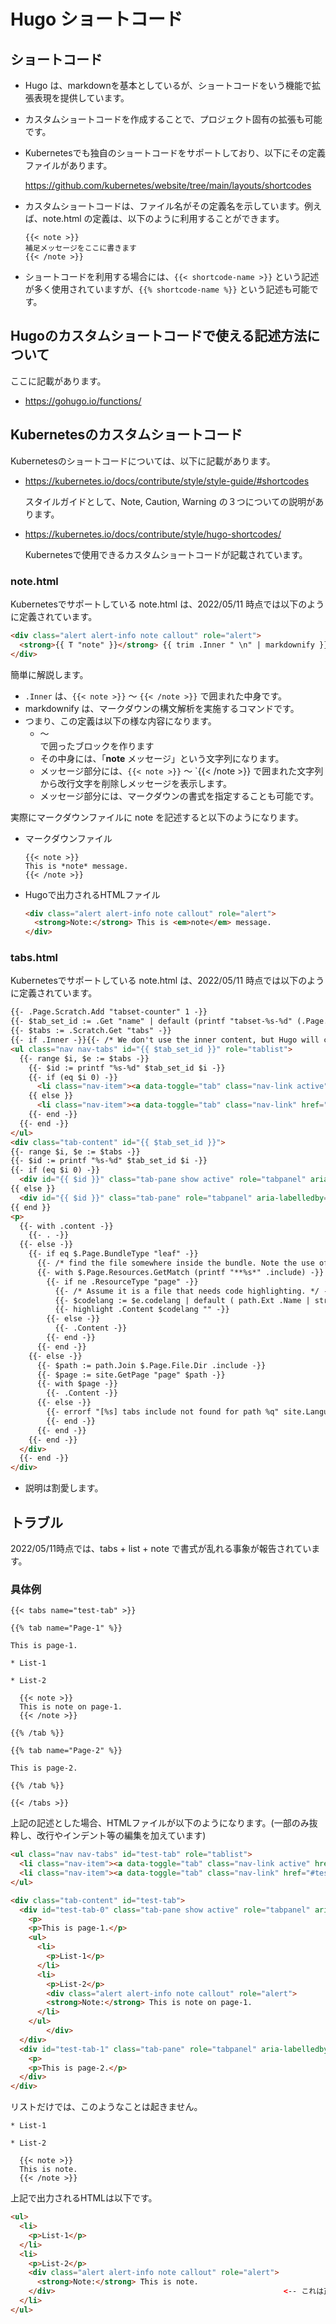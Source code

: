 # Hugo ショートコード

## ショートコード

* Hugo は、markdownを基本としているが、ショートコードをいう機能で拡張表現を提供しています。
* カスタムショートコードを作成することで、プロジェクト固有の拡張も可能です。
* Kubernetesでも独自のショートコードをサポートしており、以下にその定義ファイルがあります。

  https://github.com/kubernetes/website/tree/main/layouts/shortcodes 

* カスタムショートコードは、ファイル名がその定義名を示しています。例えば、note.html の定義は、以下のように利用することができます。

  ```text
  {{< note >}}
  補足メッセージをここに書きます
  {{< /note >}}
  ```

* ショートコードを利用する場合には、`{{< shortcode-name >}}` という記述が多く使用されていますが、`{{% shortcode-name %}}` という記述も可能です。

## Hugoのカスタムショートコードで使える記述方法について

ここに記載があります。

* https://gohugo.io/functions/

## Kubernetesのカスタムショートコード

Kubernetesのショートコードについては、以下に記載があります。

* https://kubernetes.io/docs/contribute/style/style-guide/#shortcodes

  スタイルガイドとして、Note, Caution, Warning の３つについての説明があります。


* https://kubernetes.io/docs/contribute/style/hugo-shortcodes/

  Kubernetesで使用できるカスタムショートコードが記載されています。

### note.html

Kubernetesでサポートしている note.html は、2022/05/11 時点では以下のように定義されています。

```html
<div class="alert alert-info note callout" role="alert">
  <strong>{{ T "note" }}</strong> {{ trim .Inner " \n" | markdownify }}
</div>
```

簡単に解説します。
* `.Inner` は、`{{< note >}}` ～ `{{< /note >}}` で囲まれた中身です。
* markdownify は、マークダウンの構文解析を実施するコマンドです。
* つまり、この定義は以下の様な内容になります。
  * <div>～</div>で囲ったブロックを作ります
  * その中身には、「**note** メッセージ」という文字列になります。
  * メッセージ部分には、`{{< note >}}` ～ `{{< /note >}} で囲まれた文字列から改行文字を削除しメッセージを表示します。
  * メッセージ部分には、マークダウンの書式を指定することも可能です。

実際にマークダウンファイルに note を記述すると以下のようになります。

* マークダウンファイル

  ```text
  {{< note >}}
  This is *note* message.
  {{< /note >}}
  ```

* Hugoで出力されるHTMLファイル

  ```html
  <div class="alert alert-info note callout" role="alert">
    <strong>Note:</strong> This is <em>note</em> message.
  </div>
  ```

### tabs.html

Kubernetesでサポートしている note.html は、2022/05/11 時点では以下のように定義されています。

```html
{{- .Page.Scratch.Add "tabset-counter" 1 -}}
{{- $tab_set_id := .Get "name" | default (printf "tabset-%s-%d" (.Page.RelPermalink) (.Page.Scratch.Get "tabset-counter") ) | anchorize -}}
{{- $tabs := .Scratch.Get "tabs" -}}
{{- if .Inner -}}{{- /* We don't use the inner content, but Hugo will complain if we don't reference it. */ -}}{{- end -}}
<ul class="nav nav-tabs" id="{{ $tab_set_id }}" role="tablist">
  {{- range $i, $e := $tabs -}}
    {{- $id := printf "%s-%d" $tab_set_id $i -}}
    {{- if (eq $i 0) -}}
      <li class="nav-item"><a data-toggle="tab" class="nav-link active" href="#{{ $id }}" role="tab" aria-controls="{{ $id }}" aria-selected="true">{{- trim .name " " -}}</a></li>
    {{ else }}
      <li class="nav-item"><a data-toggle="tab" class="nav-link" href="#{{ $id }}" role="tab" aria-controls="{{ $id }}">{{- trim .name " " -}}</a></li>
    {{- end -}}
  {{- end -}}
</ul>
<div class="tab-content" id="{{ $tab_set_id }}">
{{- range $i, $e := $tabs -}}
{{- $id := printf "%s-%d" $tab_set_id $i -}}
{{- if (eq $i 0) -}}
  <div id="{{ $id }}" class="tab-pane show active" role="tabpanel" aria-labelledby="{{ $id }}">
{{ else }}
  <div id="{{ $id }}" class="tab-pane" role="tabpanel" aria-labelledby="{{ $id }}">
{{ end }}
<p>
  {{- with .content -}}
    {{- . -}}
  {{- else -}}
    {{- if eq $.Page.BundleType "leaf" -}}
      {{- /* find the file somewhere inside the bundle. Note the use of double asterisk */ -}}
      {{- with $.Page.Resources.GetMatch (printf "**%s*" .include) -}}
        {{- if ne .ResourceType "page" -}}
          {{- /* Assume it is a file that needs code highlighting. */ -}}
          {{- $codelang := $e.codelang | default ( path.Ext .Name | strings.TrimPrefix ".") -}}
          {{- highlight .Content $codelang "" -}}
        {{- else -}}
          {{- .Content -}}
        {{- end -}}
      {{- end -}}
    {{- else -}}
      {{- $path := path.Join $.Page.File.Dir .include -}}
      {{- $page := site.GetPage "page" $path -}}
      {{- with $page -}}
        {{- .Content -}}
      {{- else -}}
        {{- errorf "[%s] tabs include not found for path %q" site.Language.Lang $path -}}
        {{- end -}}
      {{- end -}}
    {{- end -}}
  </div>
  {{- end -}}
</div>
```

* 説明は割愛します。

## トラブル

2022/05/11時点では、tabs + list + note で書式が乱れる事象が報告されています。

### 具体例

```text
{{< tabs name="test-tab" >}}

{{% tab name="Page-1" %}}

This is page-1.

* List-1

* List-2

  {{< note >}}
  This is note on page-1.
  {{< /note >}}

{{% /tab %}}

{{% tab name="Page-2" %}}

This is page-2.

{{% /tab %}}

{{< /tabs >}}
```

上記の記述とした場合、HTMLファイルが以下のようになります。(一部のみ抜粋し、改行やインデント等の編集を加えています)

```html
<ul class="nav nav-tabs" id="test-tab" role="tablist">
  <li class="nav-item"><a data-toggle="tab" class="nav-link active" href="#test-tab-0" role="tab" aria-controls="test-tab-0" aria-selected="true">Page-1</a></li>
  <li class="nav-item"><a data-toggle="tab" class="nav-link" href="#test-tab-1" role="tab" aria-controls="test-tab-1">Page-2</a></li>
</ul>

<div class="tab-content" id="test-tab">
  <div id="test-tab-0" class="tab-pane show active" role="tabpanel" aria-labelledby="test-tab-0">
    <p>
    <p>This is page-1.</p>
    <ul>
      <li>
        <p>List-1</p>
      </li>
      <li>
        <p>List-2</p>
        <div class="alert alert-info note callout" role="alert">
        <strong>Note:</strong> This is note on page-1.                 　<-- ここに</div> が無く
      </li>
    </ul>
        </div>                                                           <-- ここに来てしまう
  </div>
  <div id="test-tab-1" class="tab-pane" role="tabpanel" aria-labelledby="test-tab-1">
    <p>
    <p>This is page-2.</p>
  </div>
</div>
```

リストだけでは、このようなことは起きません。

```text
* List-1

* List-2

  {{< note >}}
  This is note.
  {{< /note >}}
```

上記で出力されるHTMLは以下です。

```html
<ul>
  <li>
    <p>List-1</p>
  </li>
  <li>
    <p>List-2</p>
    <div class="alert alert-info note callout" role="alert">
      <strong>Note:</strong> This is note.
    </div>                                                   <-- これは正しい位置にある
  </li>
</ul>
```
